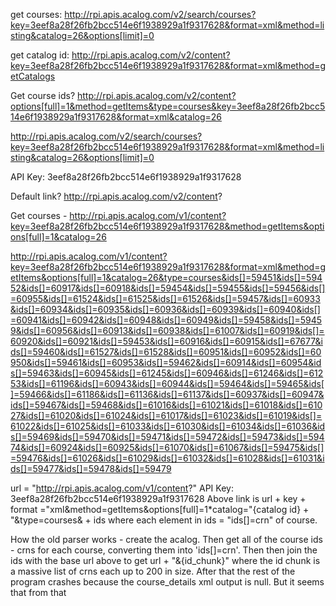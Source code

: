 get courses: http://rpi.apis.acalog.com/v2/search/courses?key=3eef8a28f26fb2bcc514e6f1938929a1f9317628&format=xml&method=listing&catalog=26&options[limit]=0

get catalog id: http://rpi.apis.acalog.com/v2/content?key=3eef8a28f26fb2bcc514e6f1938929a1f9317628&format=xml&method=getCatalogs


Get course ids? http://rpi.apis.acalog.com/v2/content?options[full]=1&method=getItems&type=courses&key=3eef8a28f26fb2bcc514e6f1938929a1f9317628&format=xml&catalog=26

http://rpi.apis.acalog.com/v2/search/courses?key=3eef8a28f26fb2bcc514e6f1938929a1f9317628&format=xml&method=listing&catalog=26&options[limit]=0 

API Key: 3eef8a28f26fb2bcc514e6f1938929a1f9317628

Default link? http://rpi.apis.acalog.com/v2/content?

Get courses - http://rpi.apis.acalog.com/v1/content?key=3eef8a28f26fb2bcc514e6f1938929a1f9317628&method=getItems&options[full]=1&catalog=26 


http://rpi.apis.acalog.com/v1/content?key=3eef8a28f26fb2bcc514e6f1938929a1f9317628&format=xml&method=getItems&options[full]=1&catalog=26&type=courses&ids[]=59451&ids[]=59452&ids[]=60917&ids[]=60918&ids[]=59454&ids[]=59455&ids[]=59456&ids[]=60955&ids[]=61524&ids[]=61525&ids[]=61526&ids[]=59457&ids[]=60933&ids[]=60934&ids[]=60935&ids[]=60936&ids[]=60939&ids[]=60940&ids[]=60941&ids[]=60942&ids[]=60948&ids[]=60949&ids[]=59458&ids[]=59459&ids[]=60956&ids[]=60913&ids[]=60938&ids[]=61007&ids[]=60919&ids[]=60920&ids[]=60921&ids[]=59453&ids[]=60916&ids[]=60915&ids[]=67677&ids[]=59460&ids[]=61527&ids[]=61528&ids[]=60951&ids[]=60952&ids[]=60950&ids[]=59461&ids[]=60953&ids[]=59462&ids[]=60914&ids[]=60954&ids[]=59463&ids[]=60945&ids[]=61245&ids[]=60946&ids[]=61246&ids[]=61253&ids[]=61196&ids[]=60943&ids[]=60944&ids[]=59464&ids[]=59465&ids[]=59466&ids[]=61186&ids[]=61136&ids[]=61137&ids[]=60937&ids[]=60947&ids[]=59467&ids[]=59468&ids[]=61016&ids[]=61021&ids[]=61018&ids[]=61027&ids[]=61020&ids[]=61024&ids[]=61017&ids[]=61023&ids[]=61019&ids[]=61022&ids[]=61025&ids[]=61033&ids[]=61030&ids[]=61034&ids[]=61036&ids[]=59469&ids[]=59470&ids[]=59471&ids[]=59472&ids[]=59473&ids[]=59474&ids[]=60924&ids[]=60925&ids[]=61070&ids[]=61067&ids[]=59475&ids[]=59476&ids[]=61026&ids[]=61029&ids[]=61032&ids[]=61028&ids[]=61031&ids[]=59477&ids[]=59478&ids[]=59479

url = "http://rpi.apis.acalog.com/v1/content?"
API Key: 3eef8a28f26fb2bcc514e6f1938929a1f9317628
Above link is url + key + format ="xml&method=getItems&options[full]=1*catalog="{catalog id} + "&type=courses& + ids
where each element in ids = "ids[]=crn" of course.

How the old parser works - create the acalog. Then get all of the course ids - crns for each course, converting them into 'ids[]=crn'. Then then join the ids with the base url above to get url + "&{id_chunk}" where the id chunk is a massive list of crns each up to 200 in size. After that the rest of the program crashes because the course_details xml output is null. But it seems that from that 